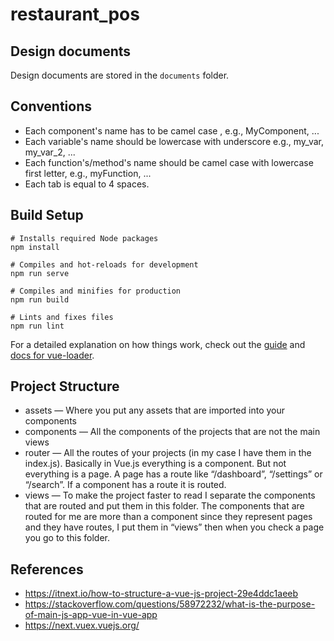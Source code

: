 # restaurant_pos

## Design documents
Design documents are stored in the `documents` folder.

## Conventions
<ul>
<li>Each component's name has to be camel case , e.g., MyComponent, ...</li>
<li>Each variable's name should be lowercase with underscore e.g., my_var, my_var_2, ...</li>
<li>Each function's/method's name should be camel case with lowercase first letter, e.g., myFunction, ...</li>
<li>Each tab is equal to 4 spaces.</li>
</ul>

## Build Setup

```
# Installs required Node packages
npm install

# Compiles and hot-reloads for development
npm run serve

# Compiles and minifies for production
npm run build

# Lints and fixes files
npm run lint
```

For a detailed explanation on how things work, check out the [guide](http://vuejs-templates.github.io/webpack/) and [docs for vue-loader](http://vuejs.github.io/vue-loader).

## Project Structure
<ul>
<li>assets — Where you put any assets that are imported into your components</li>
<li>components — All the components of the projects that are not the main views</li>
<li>router — All the routes of your projects (in my case I have them in the index.js). Basically in Vue.js everything is a component. But not everything is a page. A page has a route like “/dashboard”, “/settings” or “/search”. If a component has a route it is routed.</li>
<li>views — To make the project faster to read I separate the components that are routed and put them in this folder. The components that are routed for me are more than a component since they represent pages and they have routes, I put them in “views” then when you check a page you go to this folder.</li>
</ul>

## References
- https://itnext.io/how-to-structure-a-vue-js-project-29e4ddc1aeeb<br>
- https://stackoverflow.com/questions/58972232/what-is-the-purpose-of-main-js-app-vue-in-vue-app<br>
- https://next.vuex.vuejs.org/<br>
